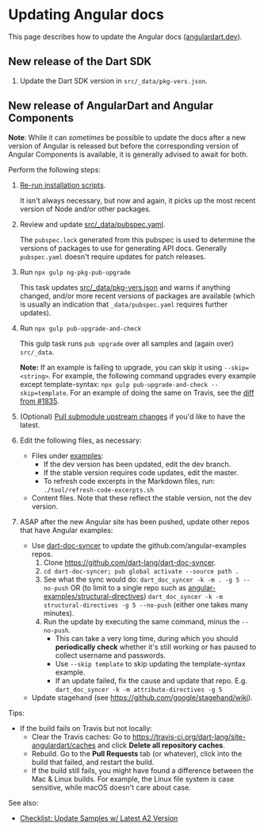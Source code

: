 # Updating Angular docs

This page describes how to update the Angular docs ([angulardart.dev](https://angulardart.dev)).

## New release of the Dart SDK

1. Update the Dart SDK version in `src/_data/pkg-vers.json`.

## New release of AngularDart and Angular Components

**Note**: While it can _sometimes_ be possible to update the docs after a new version of Angular is released but before the corresponding version of Angular Components is available, it is generally advised to await for both.

Perform the following steps:

 1. [Re-run installation scripts](https://github.com/dart-lang/site-angulardart#3-run-installation-scripts).

    It isn't always necessary, but now and again, it picks up the most recent version of Node and/or other packages.

 2. Review and update [src/_data/pubspec.yaml](https://github.com/dart-lang/site-angulardart/blob/master/src/_data/pubspec.yaml).

    The `pubspec.lock` generated from this pubspec is used to determine the versions of packages to use for generating API docs. Generally `pubspec.yaml` doesn't require updates for patch releases.

 3. Run `npx gulp ng-pkg-pub-upgrade`

    This task updates [src/_data/pkg-vers.json](https://github.com/dart-lang/site-angulardart/blob/master/src/_data/pkg-vers.json) and warns if anything changed, and/or more recent versions of packages are available (which is usually an indication that `_data/pubspec.yaml` requires further updates).

 4. Run `npx gulp pub-upgrade-and-check`

    This gulp task runs `pub upgrade` over all samples and (again over) `src/_data`.

    **Note:** If an example is failing to upgrade, you can skip it using `--skip=<string>`.
    For example, the following command upgrades every example except template-syntax: `npx gulp pub-upgrade-and-check --skip=template`. For an example of doing the same on Travis, see the [diff from #1835](https://github.com/dart-lang/site-webdev/pull/1835/commits/755f30f982e3679ba84ed575ace741f6b697f6a5).

 5. (Optional) [Pull submodule upstream changes](https://github.com/dart-lang/site-angulardart/wiki/Git-submodule-notes#pull-upstream-changes) if you'd like to have the latest.

 6. Edit the following files, as necessary:
    * Files under [examples](https://github.com/dart-lang/site-angulardart/blob/master/examples):
      * If the dev version has been updated, edit the dev branch.
      * If the stable version requires code updates, edit the master.
      * To refresh code excerpts in the Markdown files, run:
      `./tool/refresh-code-excerpts.sh`
    * Content files.
      Note that these reflect the stable version, not the dev version.

 7. ASAP after the new Angular site has been pushed, update other repos that have Angular examples:
    * Use [dart-doc-syncer](https://github.com/dart-lang/dart-doc-syncer) to update the github.com/angular-examples repos.
      1. Clone https://github.com/dart-lang/dart-doc-syncer.
      1. `cd dart-doc-syncer; pub global activate --source path .`
      1. See what the sync would do: `dart_doc_syncer -k -m . -g 5 --no-push` OR (to limit to a single repo such as [angular-examples/structural-directives](https://github.com/angular-examples/structural-directives)) `dart_doc_syncer -k -m structural-directives -g 5 --no-push` (either one takes many minutes).
      1. Run the update by executing the same command, minus the `--no-push`.
         * This can take a very long time, during which you should **periodically check** whether it's still working or has paused to collect username and passwords.
         * Use `--skip template` to skip updating the template-syntax example.
         * If an update failed, fix the cause and update that repo. E.g. `dart_doc_syncer -k -m attribute-directives -g 5`
    * Update stagehand (see https://github.com/google/stagehand/wiki).

Tips:

* If the build fails on Travis but not locally:
  * Clear the Travis caches: Go to https://travis-ci.org/dart-lang/site-angulardart/caches and click **Delete all repository caches**.
  * Rebuild. Go to the **Pull Requests** tab (or whatever), click into the build that failed, and restart the build.
  * If the build still fails, you might have found a difference between the Mac & Linux builds. For example, the Linux file system is case sensitive, while macOS doesn't care about case.

See also:

* [Checklist: Update Samples w/ Latest A2 Version](https://docs.google.com/document/d/1IfLG2tCCk97M6eHjxLRqCpgvOwy0ls0pfM_Z9-QEfLQ/edit?usp=sharing)
